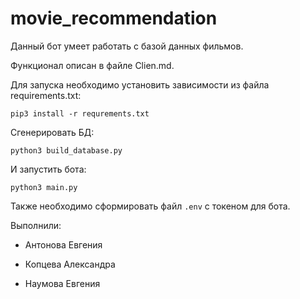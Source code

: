 # movie_recommendation

Данный бот умеет работать с базой данных фильмов.

Функционал описан в файле Clien.md.

Для запуска необходимо установить зависимости из файла requirements.txt:

```
pip3 install -r requrements.txt
```

Сгенерировать БД:
```
python3 build_database.py
```

И запустить бота:

```
python3 main.py
```

Также необходимо сформировать файл `.env` с токеном для бота.

Выполнили: 

- Антонова Евгения

- Копцева Александра

- Наумова Евгения
